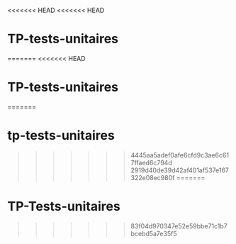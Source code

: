 <<<<<<< HEAD
<<<<<<< HEAD
# TP-tests-unitaires
=======
<<<<<<< HEAD
# TP-tests-unitaires
=======
# tp-tests-unitaires
>>>>>>> 4445aa5adef0afe6cfd9c3ae6c617ffaed6c794d
>>>>>>> 2919d40de39d42af401af537e167322e08ec980f
=======
# TP-Tests-unitaires
>>>>>>> 83f04d970347e52e59bbe71c1b7bcebd5a7e35f5
